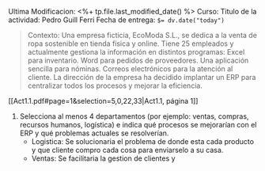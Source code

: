 Ultima Modificacion: <%+ tp.file.last_modified_date() %>
Curso:
Titulo de la actividad:
Pedro Guill Ferri
Fecha de entrega: `$= dv.date("today")`

> Contexto: Una empresa ficticia, EcoModa S.L., se dedica a la venta de ropa sostenible en tienda física y online. 
> Tiene 25 empleados y actualmente gestiona la información en distintos programas: 
>  Excel para inventario. 
> Word para pedidos de proveedores. 
> Una aplicación sencilla para nóminas. 
> Correos electrónicos para la atención al cliente. 
> La dirección de la empresa ha decidido implantar un ERP para centralizar todos los procesos y mejorar la eficiencia.

[[Act1.1.pdf#page=1&selection=5,0,22,33|Act1.1, página 1]]

1. Selecciona al menos 4 departamentos (por ejemplo: ventas, compras, recursos humanos, logística) e indica qué procesos se mejorarían con el ERP y qué problemas actuales se resolverían.
	-  Logistica:
			Se solucionaria el problema de donde esta cada producto y que cliente compro cada cosa para enviarselo a su casa.
	- Ventas:
			Se facilitaria la gestion de clientes y 